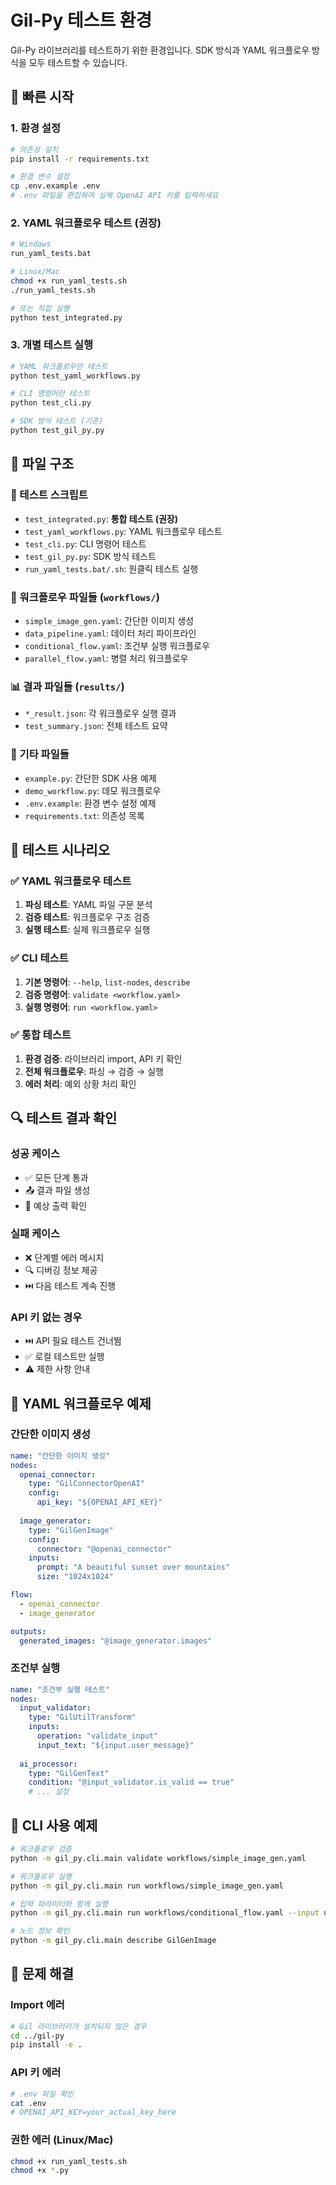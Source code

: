 # Gil-Py 테스트 환경

Gil-Py 라이브러리를 테스트하기 위한 환경입니다. SDK 방식과 YAML 워크플로우 방식을 모두 테스트할 수 있습니다.

## 🚀 빠른 시작

### 1. 환경 설정

```bash
# 의존성 설치
pip install -r requirements.txt

# 환경 변수 설정
cp .env.example .env
# .env 파일을 편집하여 실제 OpenAI API 키를 입력하세요
```

### 2. YAML 워크플로우 테스트 (권장)

```bash
# Windows
run_yaml_tests.bat

# Linux/Mac
chmod +x run_yaml_tests.sh
./run_yaml_tests.sh

# 또는 직접 실행
python test_integrated.py
```

### 3. 개별 테스트 실행

```bash
# YAML 워크플로우만 테스트
python test_yaml_workflows.py

# CLI 명령어만 테스트  
python test_cli.py

# SDK 방식 테스트 (기존)
python test_gil_py.py
```

## 📁 파일 구조

### 🧪 테스트 스크립트
- `test_integrated.py`: **통합 테스트 (권장)**
- `test_yaml_workflows.py`: YAML 워크플로우 테스트
- `test_cli.py`: CLI 명령어 테스트
- `test_gil_py.py`: SDK 방식 테스트
- `run_yaml_tests.bat/.sh`: 원클릭 테스트 실행

### 📄 워크플로우 파일들 (`workflows/`)
- `simple_image_gen.yaml`: 간단한 이미지 생성
- `data_pipeline.yaml`: 데이터 처리 파이프라인
- `conditional_flow.yaml`: 조건부 실행 워크플로우
- `parallel_flow.yaml`: 병렬 처리 워크플로우

### 📊 결과 파일들 (`results/`)
- `*_result.json`: 각 워크플로우 실행 결과
- `test_summary.json`: 전체 테스트 요약

### 🔧 기타 파일들
- `example.py`: 간단한 SDK 사용 예제
- `demo_workflow.py`: 데모 워크플로우
- `.env.example`: 환경 변수 설정 예제
- `requirements.txt`: 의존성 목록

## 🎯 테스트 시나리오

### ✅ YAML 워크플로우 테스트
1. **파싱 테스트**: YAML 파일 구문 분석
2. **검증 테스트**: 워크플로우 구조 검증
3. **실행 테스트**: 실제 워크플로우 실행

### ✅ CLI 테스트
1. **기본 명령어**: `--help`, `list-nodes`, `describe`
2. **검증 명령어**: `validate <workflow.yaml>`
3. **실행 명령어**: `run <workflow.yaml>`

### ✅ 통합 테스트
1. **환경 검증**: 라이브러리 import, API 키 확인
2. **전체 워크플로우**: 파싱 → 검증 → 실행
3. **에러 처리**: 예외 상황 처리 확인

## 🔍 테스트 결과 확인

### 성공 케이스
- ✅ 모든 단계 통과
- 📤 결과 파일 생성
- 🎉 예상 출력 확인

### 실패 케이스
- ❌ 단계별 에러 메시지
- 🔍 디버깅 정보 제공
- ⏭️ 다음 테스트 계속 진행

### API 키 없는 경우
- ⏭️ API 필요 테스트 건너뜀
- ✅ 로컬 테스트만 실행
- ⚠️ 제한 사항 안내

## 🎨 YAML 워크플로우 예제

### 간단한 이미지 생성
```yaml
name: "간단한 이미지 생성"
nodes:
  openai_connector:
    type: "GilConnectorOpenAI"
    config:
      api_key: "${OPENAI_API_KEY}"
  
  image_generator:
    type: "GilGenImage"
    config:
      connector: "@openai_connector"
    inputs:
      prompt: "A beautiful sunset over mountains"
      size: "1024x1024"

flow:
  - openai_connector  
  - image_generator

outputs:
  generated_images: "@image_generator.images"
```

### 조건부 실행
```yaml
name: "조건부 실행 테스트"
nodes:
  input_validator:
    type: "GilUtilTransform"
    inputs:
      operation: "validate_input"
      input_text: "${input.user_message}"
  
  ai_processor:
    type: "GilGenText"
    condition: "@input_validator.is_valid == true"
    # ... 설정
```

## 🚀 CLI 사용 예제

```bash
# 워크플로우 검증
python -m gil_py.cli.main validate workflows/simple_image_gen.yaml

# 워크플로우 실행
python -m gil_py.cli.main run workflows/simple_image_gen.yaml

# 입력 파라미터와 함께 실행
python -m gil_py.cli.main run workflows/conditional_flow.yaml --input user_message="Hello World"

# 노드 정보 확인
python -m gil_py.cli.main describe GilGenImage
```

## 🐛 문제 해결

### Import 에러
```bash
# Gil 라이브러리가 설치되지 않은 경우
cd ../gil-py
pip install -e .
```

### API 키 에러
```bash
# .env 파일 확인
cat .env
# OPENAI_API_KEY=your_actual_key_here
```

### 권한 에러 (Linux/Mac)
```bash
chmod +x run_yaml_tests.sh
chmod +x *.py
```
